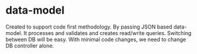 # data-model
Created to support code first methodology. By passing JSON based data-model. It processes and validates and creates read/write queries. Switching between DB will be easy. With minimal code changes, we need to change DB controller alone.
